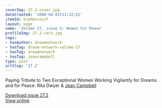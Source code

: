 ```yaml
---
coverImg: 27.2-cover.jpg
dateCreated: '2008-04-01T11:32:52'
itemId: bcphbxxscsf
layout: page
name: 'Volume 27, issue 2: Women for Peace'
profileImg: 27.2-rect.jpg
tags:
- hasAuthor: dreamnetwork
- hasTag: dream-network-volume-27
- hasTag: dreamnetwork
- hasTag: jeancampbell
type: post
urlSlug: '27.2'
---
```

<div><p>Paying Tribute to Two Exceptional Women Working Vigilantly for Dreams and for Peace: Rita Dwyer & <a href='../@jeancampbell'>Jean Campbell</a></p></div><a href="../files/pdfs/Volume_27/27.2_women_for_peace.pdf" download="">Download issue 27.2</a><br><a href="../files/pdfs/Volume_27/27.2_women_for_peace.pdf">View online</a>